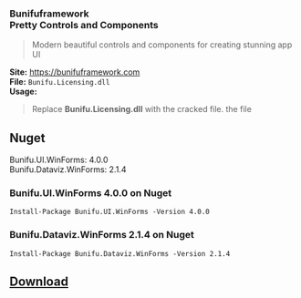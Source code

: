### Bunifuframework <br> Pretty Controls and Components

> Modern beautiful controls and components for creating stunning app UI

**Site:** https://bunifuframework.com  
**File:** `Bunifu.Licensing.dll`  
**Usage:**
> Replace **Bunifu.Licensing.dll** with the cracked file. the file 

## Nuget

Bunifu.UI.WinForms: 4.0.0   
Bunifu.Dataviz.WinForms: 2.1.4

### Bunifu.UI.WinForms 4.0.0 on Nuget
```
Install-Package Bunifu.UI.WinForms -Version 4.0.0
```

### Bunifu.Dataviz.WinForms 2.1.4 on Nuget  
```
Install-Package Bunifu.Dataviz.WinForms -Version 2.1.4
```

## [Download](https://github.com/cydolo/CyberReverse/releases/download/12.0/Bunifu.Licensing.rar)
